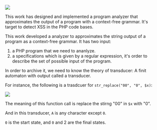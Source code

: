 ![](https://penlab-1252869057.cos.ap-beijing.myqcloud.com/2022-03-02-012529.png)

This work has designed and implemented a program analyzer that approximates the output of a program with a context-free grammar.
It's target to detect XSS in the PHP code bases.

This work developed a analyzer to approximates the string output of a program as a context-free grammar.
It has two input: 
1. a PHP program that we need to ananlyze.
2. a specifications which is given by a regular expression, it's order to describe the set of possible input of the program.

In order to archive it, we need to know the theory of transducer: A finit automaton with output called a transducer.

For instance, the following is a trasdcuer for `str_replace("00", "0", $x)`:

![](https://penlab-1252869057.cos.ap-beijing.myqcloud.com/2022-03-02-020322.png)

The meaning of this function call is replace the stirng "00" in `$x` with "0".

And in this transducer, `A` is any character except `0`.

`0` is the start state, and `0` and 2 are the final states.

